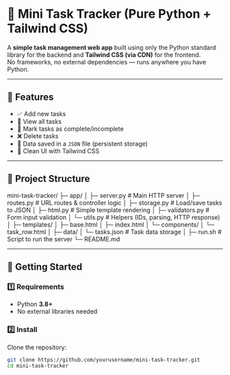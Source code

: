 # 📝 Mini Task Tracker (Pure Python + Tailwind CSS)

A **simple task management web app** built using only the Python standard library for the backend and **Tailwind CSS (via CDN)** for the frontend.  
No frameworks, no external dependencies — runs anywhere you have Python.

---

## 📌 Features
- ✅ Add new tasks
- 📝 View all tasks
- 🔄 Mark tasks as complete/incomplete
- ❌ Delete tasks
- 💾 Data saved in a `JSON` file (persistent storage)
- 🎨 Clean UI with Tailwind CSS

---

## 📂 Project Structure
mini-task-tracker/
├─ app/
│ ├─ server.py # Main HTTP server
│ ├─ routes.py # URL routes & controller logic
│ ├─ storage.py # Load/save tasks to JSON
│ ├─ html.py # Simple template rendering
│ ├─ validators.py # Form input validation
│ └─ utils.py # Helpers (IDs, parsing, HTTP response)
│
├─ templates/
│ ├─ base.html
│ ├─ index.html
│ └─ components/
│ └─ task_row.html
│
├─ data/
│ └─ tasks.json # Task data storage
│
├─ run.sh # Script to run the server
└─ README.md

---

## 🚀 Getting Started

### 1️⃣ Requirements
- Python **3.8+**
- No external libraries needed

### 2️⃣ Install
Clone the repository:
```bash
git clone https://github.com/yourusername/mini-task-tracker.git
cd mini-task-tracker
